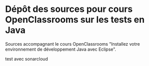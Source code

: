 # Dépôt des sources pour cours OpenClassrooms sur les tests en Java

Sources accompagnant le cours OpenClassrooms "Installez votre environnement de développement Java avec Eclipse".

test avec sonarcloud

